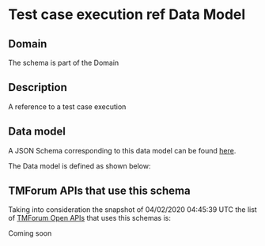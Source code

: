 # Test case execution ref Data Model

## Domain

The  schema is part of the  Domain

## Description

A reference to a test case execution

## Data model

A JSON Schema corresponding to this data model can be found
[here](https://github.com/tmforum-rand/schemas/blob/candidates/Common/TestCaseExecutionRef.schema.json).

The Data model is defined as shown below:




## TMForum APIs that use this schema

Taking into consideration the snapshot of 04/02/2020 04:45:39 UTC the list of [TMForum Open APIs](https://www.tmforum.org/open-apis/) that uses this schemas is:

Coming soon